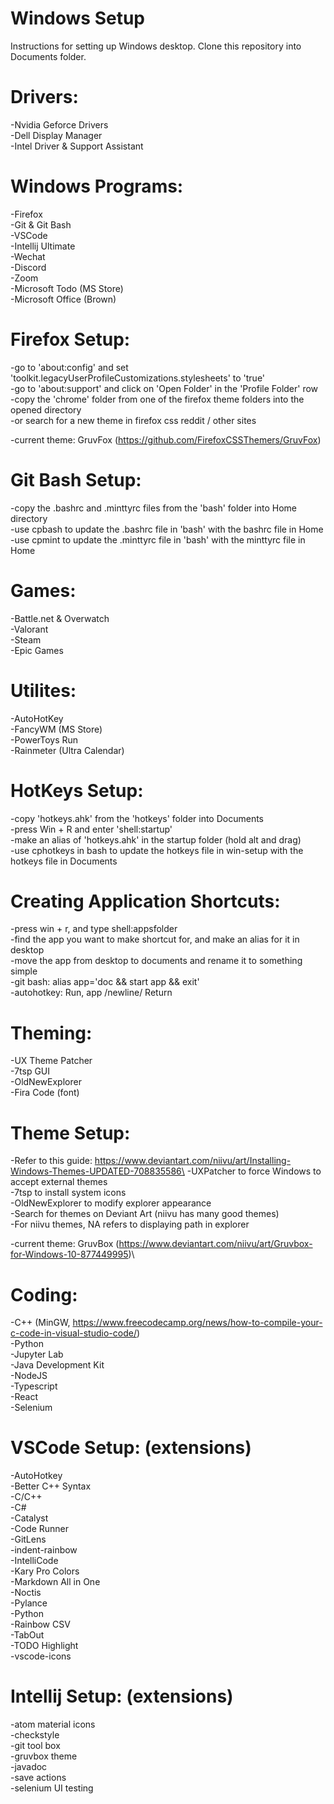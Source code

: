 # Windows Setup

Instructions for setting up Windows desktop. Clone this repository into Documents folder.

# Drivers:

-Nvidia Geforce Drivers\
-Dell Display Manager\
-Intel Driver & Support Assistant

# Windows Programs:

-Firefox\
-Git & Git Bash\
-VSCode\
-Intellij Ultimate\
-Wechat\
-Discord\
-Zoom\
-Microsoft Todo (MS Store)\
-Microsoft Office (Brown)

# Firefox Setup:

-go to 'about:config' and set 'toolkit.legacyUserProfileCustomizations.stylesheets' to 'true'\
-go to 'about:support' and click on 'Open Folder' in the 'Profile Folder' row\
-copy the 'chrome' folder from one of the firefox theme folders into the opened directory\
-or search for a new theme in firefox css reddit / other sites

-current theme: GruvFox (https://github.com/FirefoxCSSThemers/GruvFox)

# Git Bash Setup:

-copy the .bashrc and .minttyrc files from the 'bash' folder into Home directory\
-use cpbash to update the .bashrc file in 'bash' with the bashrc file in Home\
-use cpmint to update the .minttyrc file in 'bash' with the minttyrc file in Home

# Games:

-Battle.net & Overwatch\
-Valorant\
-Steam\
-Epic Games

# Utilites:

-AutoHotKey\
-FancyWM (MS Store)\
-PowerToys Run\
-Rainmeter (Ultra Calendar)

# HotKeys Setup:

-copy 'hotkeys.ahk' from the 'hotkeys' folder into Documents\
-press Win + R and enter 'shell:startup'\
-make an alias of 'hotkeys.ahk' in the startup folder (hold alt and drag)\
-use cphotkeys in bash to update the hotkeys file in win-setup with the hotkeys file in Documents

# Creating Application Shortcuts:

-press win + r, and type shell:appsfolder\
-find the app you want to make shortcut for, and make an alias for it in desktop\
-move the app from desktop to documents and rename it to something simple\
-git bash: alias app='doc && start app && exit'\
-autohotkey: Run, app /newline/ Return

# Theming:

-UX Theme Patcher\
-7tsp GUI\
-OldNewExplorer\
-Fira Code (font)

# Theme Setup:

-Refer to this guide: https://www.deviantart.com/niivu/art/Installing-Windows-Themes-UPDATED-708835586\
-UXPatcher to force Windows to accept external themes\
-7tsp to install system icons\
-OldNewExplorer to modify explorer appearance\
-Search for themes on Deviant Art (niivu has many good themes)\
-For niivu themes, NA refers to displaying path in explorer

-current theme: GruvBox (https://www.deviantart.com/niivu/art/Gruvbox-for-Windows-10-877449995)\

# Coding:

-C++ (MinGW, https://www.freecodecamp.org/news/how-to-compile-your-c-code-in-visual-studio-code/)\
-Python\
-Jupyter Lab\
-Java Development Kit\
-NodeJS\
-Typescript\
-React\
-Selenium

# VSCode Setup: (extensions)

-AutoHotkey\
-Better C++ Syntax\
-C/C++\
-C#\
-Catalyst\
-Code Runner\
-GitLens\
-indent-rainbow\
-IntelliCode\
-Kary Pro Colors\
-Markdown All in One\
-Noctis\
-Pylance\
-Python\
-Rainbow CSV\
-TabOut\
-TODO Highlight\
-vscode-icons

# Intellij Setup: (extensions)

-atom material icons\
-checkstyle\
-git tool box\
-gruvbox theme\
-javadoc\
-save actions\
-selenium UI testing
